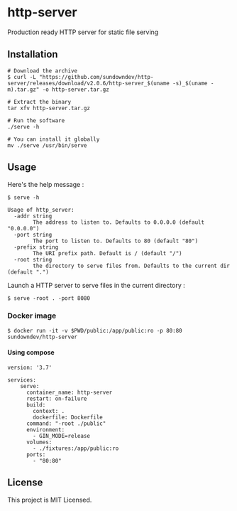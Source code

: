 # http-server

Production ready HTTP server for static file serving

## Installation

```
# Download the archive
$ curl -L "https://github.com/sundowndev/http-server/releases/download/v2.0.6/http-server_$(uname -s)_$(uname -m).tar.gz" -o http-server.tar.gz

# Extract the binary
tar xfv http-server.tar.gz

# Run the software
./serve -h

# You can install it globally
mv ./serve /usr/bin/serve
```

## Usage

Here's the help message :

```
$ serve -h

Usage of http_server:
  -addr string
    	The address to listen to. Defaults to 0.0.0.0 (default "0.0.0.0")
  -port string
    	The port to listen to. Defaults to 80 (default "80")
  -prefix string
    	The URI prefix path. Default is / (default "/")
  -root string
    	the directory to serve files from. Defaults to the current dir (default ".")
```

Launch a HTTP server to serve files in the current directory :

```
$ serve -root . -port 8080 
```

### Docker image

```
$ docker run -it -v $PWD/public:/app/public:ro -p 80:80 sundowndev/http-server
```

#### Using compose

```
version: '3.7'

services:
    serve:
      container_name: http-server
      restart: on-failure
      build:
        context: .
        dockerfile: Dockerfile
      command: "-root ./public"
      environment:
        - GIN_MODE=release
      volumes:
        - ./fixtures:/app/public:ro
      ports:
        - "80:80"
```

## License

This project is MIT Licensed.